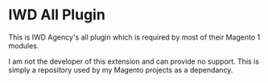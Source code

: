 # IWD All Plugin

This is IWD Agency's all plugin which is required by most of their Magento 1 modules.

I am not the developer of this extension and can provide no support. This is simply a repository used by my Magento projects as a dependancy.